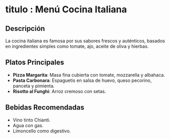 # titulo : Menú Cocina Italiana

## Descripción
La cocina italiana es famosa por sus sabores frescos y auténticos, basados en ingredientes simples como tomate, ajo, aceite de oliva y hierbas.

## Platos Principales
- **Pizza Margarita**: Masa fina cubierta con tomate, mozzarella y albahaca.
- **Pasta Carbonara**: Espaguetis en salsa de huevo, queso pecorino, panceta y pimienta.
- **Risotto al Funghi**: Arroz cremoso con setas.

## Bebidas Recomendadas
- Vino tinto Chianti.
- Agua con gas.
- Limoncello como digestivo.
​
​